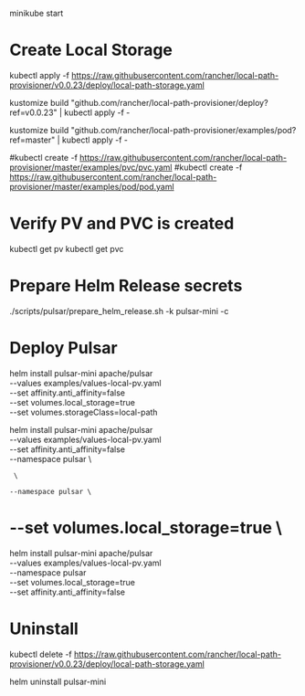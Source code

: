 minikube start

# Create Local Storage

kubectl apply -f https://raw.githubusercontent.com/rancher/local-path-provisioner/v0.0.23/deploy/local-path-storage.yaml

kustomize build "github.com/rancher/local-path-provisioner/deploy?ref=v0.0.23" | kubectl apply -f -

kustomize build "github.com/rancher/local-path-provisioner/examples/pod?ref=master" | kubectl apply -f -

#kubectl create -f https://raw.githubusercontent.com/rancher/local-path-provisioner/master/examples/pvc/pvc.yaml
#kubectl create -f https://raw.githubusercontent.com/rancher/local-path-provisioner/master/examples/pod/pod.yaml


# Verify PV and PVC is created
kubectl get pv
kubectl get pvc

# Prepare Helm Release secrets
./scripts/pulsar/prepare_helm_release.sh -k pulsar-mini -c

# Deploy Pulsar
helm install pulsar-mini apache/pulsar \
    --values examples/values-local-pv.yaml \
    --set affinity.anti_affinity=false \
    --set volumes.local_storage=true \
    --set volumes.storageClass=local-path




helm install pulsar-mini apache/pulsar \
    --values examples/values-local-pv.yaml \
    --set affinity.anti_affinity=false \
    --namespace pulsar \

     \

    --namespace pulsar \
#    --set volumes.local_storage=true \

helm install pulsar-mini apache/pulsar \
    --values examples/values-local-pv.yaml \
    --namespace pulsar \
    --set volumes.local_storage=true \
    --set affinity.anti_affinity=false

# Uninstall
kubectl delete -f https://raw.githubusercontent.com/rancher/local-path-provisioner/v0.0.23/deploy/local-path-storage.yaml

helm uninstall pulsar-mini
